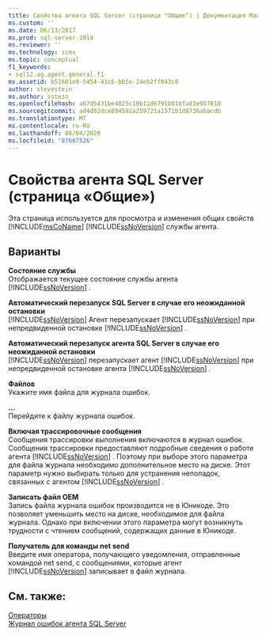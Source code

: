 ```yaml
---
title: Свойства агента SQL Server (страница "Общие") | Документация Майкрософт
ms.custom: ''
ms.date: 06/13/2017
ms.prod: sql-server-2014
ms.reviewer: ''
ms.technology: ssms
ms.topic: conceptual
f1_keywords:
- sql12.ag.agent.general.f1
ms.assetid: b51601e9-5454-43c6-bb5e-24eb2ff043c8
author: stevestein
ms.author: sstein
ms.openlocfilehash: a67d5431be4025c18b11d6791b016fa83e957810
ms.sourcegitcommit: ad4d92dce894592a259721a1571b1d8736abacdb
ms.translationtype: MT
ms.contentlocale: ru-RU
ms.lasthandoff: 08/04/2020
ms.locfileid: "87667526"
---
```

# <a name="sql-server-agent-properties-general-page"></a>Свойства агента SQL Server (страница «Общие»)
  Эта страница используется для просмотра и изменения общих свойств [!INCLUDE[msCoName](../../includes/msconame-md.md)] [!INCLUDE[ssNoVersion](../../includes/ssnoversion-md.md)] службы агента.  
  
## <a name="options"></a>Варианты  
 **Состояние службы**  
 Отображается текущее состояние службы агента [!INCLUDE[ssNoVersion](../../includes/ssnoversion-md.md)] .  
  
 **Автоматический перезапуск SQL Server в случае его неожиданной остановки**  
 [!INCLUDE[ssNoVersion](../../includes/ssnoversion-md.md)] Агент перезапускает [!INCLUDE[ssNoVersion](../../includes/ssnoversion-md.md)] при непредвиденной остановке [!INCLUDE[ssNoVersion](../../includes/ssnoversion-md.md)] .  
  
 **Автоматический перезапуск агента SQL Server в случае его неожиданной остановки**  
 [!INCLUDE[ssNoVersion](../../includes/ssnoversion-md.md)] перезапускает агент [!INCLUDE[ssNoVersion](../../includes/ssnoversion-md.md)] при непредвиденной остановке агента [!INCLUDE[ssNoVersion](../../includes/ssnoversion-md.md)] .  
  
 **Файлов**  
 Укажите имя файла для журнала ошибок.  
  
 **...**  
 Перейдите к файлу журнала ошибок.  
  
 **Включая трассировочные сообщения**  
 Сообщения трассировки выполнения включаются в журнал ошибок. Сообщения трассировки предоставляют подробные сведения о работе агента [!INCLUDE[ssNoVersion](../../includes/ssnoversion-md.md)] . Поэтому при выборе этого параметра для файла журнала необходимо дополнительное место на диске. Этот параметр нужно выбирать только для устранения неполадок, связанных с агентом [!INCLUDE[ssNoVersion](../../includes/ssnoversion-md.md)] .  
  
 **Записать файл OEM**  
 Запись файла журнала ошибок производится не в Юникоде. Это позволяет уменьшить место на диске, необходимое для файла журнала. Однако при включении этого параметра могут возникнуть трудности с чтением сообщений, содержащих данные в Юникоде.  
  
 **Получатель для команды net send**  
 Введите имя оператора, получающего уведомления, отправленные командой net send, с сообщениями, которые агент [!INCLUDE[ssNoVersion](../../includes/ssnoversion-md.md)] записывает в файл журнала.  
  
## <a name="see-also"></a>См. также:  
 [Операторы](operators.md)   
 [Журнал ошибок агента SQL Server](sql-server-agent-error-log.md)  
  
  

